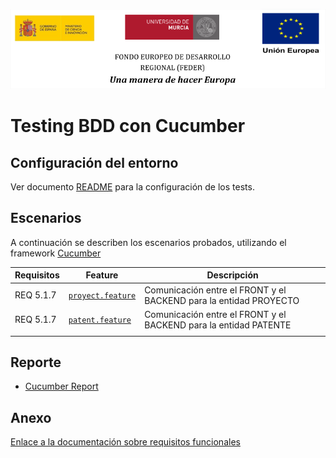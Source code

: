 ![](../images/logos_feder.png)

# Testing BDD con Cucumber

## Configuración del entorno

Ver documento [README](https://github.com/HerculesCRUE/ib-asio-docs-/blob/master/entregables_hito_2/testing/testing.md) para la configuración de los tests.

## Escenarios

A continuación se describen los escenarios probados, utilizando el framework [Cucumber](https://cucumber.io/docs/cucumber/)

| Requisitos                                                | Feature                                                     | Descripción                                                                                                                                          |
| ----------------------------------------------------------- | ----------------------------------------------------------- | ---------------------------------------------------------------------------------------------------------------------------------------------------- |
REQ 5.1.7	| [`proyect.feature`](../src/test/features/proyect.feature) | Comunicación entre el FRONT y el BACKEND para la entidad PROYECTO 
REQ 5.1.7	| [`patent.feature`](../src/test/features/patent.feature) | Comunicación entre el FRONT y el BACKEND para la entidad PATENTE                                                                    |
                                                                                          |



## Reporte

* [Cucumber Report](http://herc-iz-front-desa.atica.um.es:8070/web-publication-backend/cucumber/overview-features.html)



## Anexo


[Enlace a la documentación sobre requisitos funcionales](https://github.com/HerculesCRUE/ib-asio-docs-/blob/master/entregables_hito_1/12-An%C3%A1lisis/Requisitos/Documents/Requisitos%20funcionales.md)



